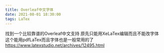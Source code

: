 ```yaml
---
title: Overleaf中文字体
date: 2021-08-01 18:30:00
tags: LaTex
---
```

找到一个比较靠谱的Overleaf中文支持
原先只能用XeLaTex编辑而且不能改字体
这个能用pdfLaTex而且字体也是一般常用的了
<https://www.latexstudio.net/archives/12495.html>
